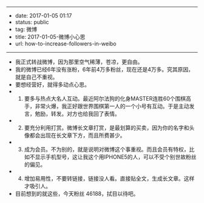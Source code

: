 - --
- date: 2017-01-05 01:17
- status: public
- tag: 微博
- title: 2017-01-05-微博小心思
- url: how-to-increase-followers-in-weibo
- --
- 我正式转战微博，因为那里空气稀薄，苍凉，更自由。
- 我的微博已经6年没有涨粉，6年前4万多粉丝，现在还是4万多。究其原因，就是自己不重视。
- 要想经营好，就得多动点心思。
- 1. 要多与热点大名人互动。最近阿尔法狗的化身MASTER连胜60个围棋高手，非常火爆，我正好跟世界围棋第一人的一个小号有互动。于是主动发言，勉励，转发。对方也给我回了表情。
- 2. 要充分利用打赏。微博长文章打赏，是最划算的买卖，因为你的名字和头像都会出现在长文章下方，而且所费甚少。
- 3. 成为会员。不为别的，就是说明对微博这个事重视。而且会员有特权，比如不显示手机型号，这让我这个用IPHONE5的人，可以不受个别世故粉丝的偏见。
- 4. 增加易用性，不要转链接，链接没人看。直接贴全文，生成长文章。这样才吸引人。
- 目前想到的就这些，今天粉丝 46188，拭目以待吧。
